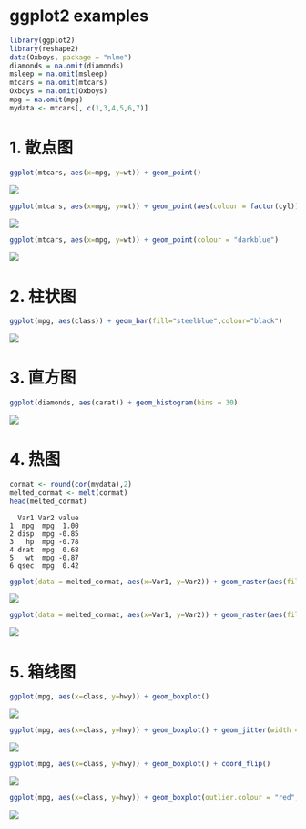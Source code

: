 # ggplot2 examples




```r
library(ggplot2)
library(reshape2)
data(Oxboys, package = "nlme")
diamonds = na.omit(diamonds)
msleep = na.omit(msleep)
mtcars = na.omit(mtcars)
Oxboys = na.omit(Oxboys)
mpg = na.omit(mpg)
mydata <- mtcars[, c(1,3,4,5,6,7)]
```

# 1. 散点图


```r
ggplot(mtcars, aes(x=mpg, y=wt)) + geom_point()
```

![](ggplot2_files/figure-html/unnamed-chunk-2-1.png)<!-- -->


```r
ggplot(mtcars, aes(x=mpg, y=wt)) + geom_point(aes(colour = factor(cyl)))
```

![](ggplot2_files/figure-html/unnamed-chunk-3-1.png)<!-- -->


```r
ggplot(mtcars, aes(x=mpg, y=wt)) + geom_point(colour = "darkblue")
```

![](ggplot2_files/figure-html/unnamed-chunk-4-1.png)<!-- -->


# 2. 柱状图


```r
ggplot(mpg, aes(class)) + geom_bar(fill="steelblue",colour="black")
```

![](ggplot2_files/figure-html/unnamed-chunk-5-1.png)<!-- -->

# 3. 直方图


```r
ggplot(diamonds, aes(carat)) + geom_histogram(bins = 30)
```

![](ggplot2_files/figure-html/unnamed-chunk-6-1.png)<!-- -->

# 4. 热图


```r
cormat <- round(cor(mydata),2)
melted_cormat <- melt(cormat)
head(melted_cormat)
```

```
  Var1 Var2 value
1  mpg  mpg  1.00
2 disp  mpg -0.85
3   hp  mpg -0.78
4 drat  mpg  0.68
5   wt  mpg -0.87
6 qsec  mpg  0.42
```


```r
ggplot(data = melted_cormat, aes(x=Var1, y=Var2)) + geom_raster(aes(fill=value))
```

![](ggplot2_files/figure-html/unnamed-chunk-8-1.png)<!-- -->


```r
ggplot(data = melted_cormat, aes(x=Var1, y=Var2)) + geom_raster(aes(fill=value), interpolate = TRUE)
```

![](ggplot2_files/figure-html/unnamed-chunk-9-1.png)<!-- -->

# 5. 箱线图


```r
ggplot(mpg, aes(x=class, y=hwy)) + geom_boxplot()
```

![](ggplot2_files/figure-html/unnamed-chunk-10-1.png)<!-- -->


```r
ggplot(mpg, aes(x=class, y=hwy)) + geom_boxplot() + geom_jitter(width = 0.2)
```

![](ggplot2_files/figure-html/unnamed-chunk-11-1.png)<!-- -->


```r
ggplot(mpg, aes(x=class, y=hwy)) + geom_boxplot() + coord_flip()
```

![](ggplot2_files/figure-html/unnamed-chunk-12-1.png)<!-- -->


```r
ggplot(mpg, aes(x=class, y=hwy)) + geom_boxplot(outlier.colour = "red", outlier.shape = 1)
```

![](ggplot2_files/figure-html/unnamed-chunk-13-1.png)<!-- -->





